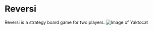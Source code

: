 # Reversi
Reversi is a strategy board game for two players.
![Image of Yaktocat](https://miro.medium.com/max/512/1*zekAxCaUkn-s_YwX6KuT3A.png)
